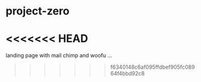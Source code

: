 # project-zero
<<<<<<< HEAD
=======
landing page with mail chimp and woofu
...
>>>>>>> f6340148c6af095ffdbef905fc08964f4bbd92c8
